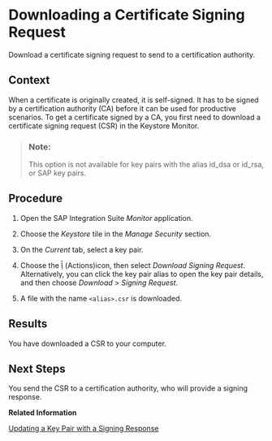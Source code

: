 <!-- copyb199dbe8c59e49ac933f29337c853d6e -->

<link rel="stylesheet" type="text/css" href="../css/sap-icons.css"/>

# Downloading a Certificate Signing Request

Download a certificate signing request to send to a certification authority.



<a name="copyb199dbe8c59e49ac933f29337c853d6e__context_N10014_N10011_N10001"/>

## Context

When a certificate is originally created, it is self-signed. It has to be signed by a certification authority \(CA\) before it can be used for productive scenarios. To get a certificate signed by a CA, you first need to download a certificate signing request \(CSR\) in the Keystore Monitor.

> ### Note:  
> This option is not available for key pairs with the alias id\_dsa or id\_rsa, or SAP key pairs.



## Procedure

1.  Open the SAP Integration Suite *Monitor* application.

2.  Choose the *Keystore* tile in the *Manage Security* section.

3.  On the *Current* tab, select a key pair.

4.  Choose the <span class="SAP-icons-V5"></span> \(Actions\)icon, then select *Download Signing Request*. Alternatively, you can click the key pair alias to open the key pair details, and then choose *Download* \> *Signing Request*.

5.  A file with the name `<alias>.csr` is downloaded.




## Results

You have downloaded a CSR to your computer.



<a name="copyb199dbe8c59e49ac933f29337c853d6e__postreq_j1n_sqf_gfb"/>

## Next Steps

You send the CSR to a certification authority, who will provide a signing response.

**Related Information**  


 <?sap-ot O2O class="- topic/link " href="5490ca7917b64ef3803d9f34c542db70.xml" text="" desc="" xtrc="link:1" xtrf="file:/home/builder/src/dita-all/bsb1708407494841/loiocc0ab4c7365e43bbbee9eae27deb32da_en-US/src/content/localization/en-us/b199dbe8c59e49ac933f29337c853d6e.xml" output-class="" outputTopicFile="file:/home/builder/tp.net.sf.dita-ot/2.3/plugins/com.elovirta.dita.markdown_1.3.0/xsl/dita2markdownImpl.xsl" ?> 

[Updating a Key Pair with a Signing Response](../50-Development/updating-a-key-pair-with-a-signing-response-4242f01.md "Upload a signing response from a certification authority and use it to update the key pair in your keystore, keeping the alias of the keystore entry unchanged.")

